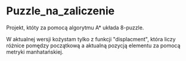 # Puzzle_na_zaliczenie

Projekt, któty za pomocą algorytmu A* układa 8-puzzle.

W aktualnej wersji kożystam tylko z funkcji "displacment", która liczy różnice pomędzy początkową a aktualną pozycją 
elementu za pomocą metryki manhatańskiej.
